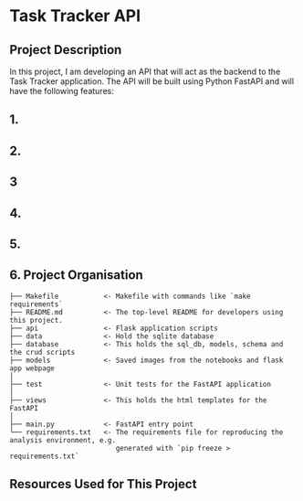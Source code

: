# Task Tracker API

## Project Description
In this project, I am developing an API that will act as the backend to the Task Tracker application. The API will be built using Python FastAPI and will have the following features: 

## 1. 



## 2.



## 3



## 4.



## 5.



## 6. Project Organisation

    ├── Makefile           <- Makefile with commands like `make requirements`
    ├── README.md          <- The top-level README for developers using this project.
    ├── api                <- Flask application scripts
    ├── data               <- Hold the sqlite database
    ├── database           <- This holds the sql_db, models, schema and the crud scripts
    ├── models             <- Saved images from the notebooks and flask app webpage
    │
    ├── test               <- Unit tests for the FastAPI application
    │
    ├── views              <- This holds the html templates for the FastAPI
    │
    ├── main.py            <- FastAPI entry point
    └── requirements.txt   <- The requirements file for reproducing the analysis environment, e.g.
                              generated with `pip freeze > requirements.txt`


## Resources Used for This Project
